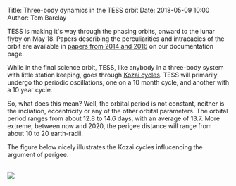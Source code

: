 Title: Three-body dynamics in the TESS orbit
Date: 2018-05-09 10:00
Author: Tom Barclay

TESS is making it's way through the phasing orbits, onward to the lunar flyby on May 18. Papers describing the perculiarities and intracacies of the orbit are available in [papers from 2014 and 2016](documentation.html) on our documentation page. 

While in the final science orbit, TESS, like anybody in a three-body system with little station keeping, goes through [Kozai cycles](https://en.wikipedia.org/wiki/Kozai_mechanism). TESS will primarily undergo tho periodic oscillations, one on a 10 month cycle, and another with a 10 year cycle. 

So, what does this mean? Well, the orbital period is not constant, neither is the incliation, eccentricity or any of the other orbital parameters. The orbital period ranges from about 12.8 to 14.6 days, with an average of 13.7. More extreme, between now and 2020, the perigee distance will range from about 10 to 20 earth-radii.

The figure below nicely illustrates the Kozai cycles influcencing the argument of perigee.

<br/>
<img class="img-responsive" style="max-width:67%;" src="images/tess-aop.png">
<br/>